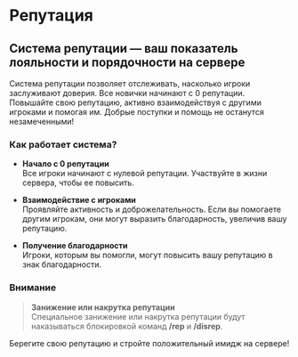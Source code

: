 # Репутация

## **Система репутации** — ваш показатель лояльности и порядочности на сервере

Система репутации позволяет отслеживать, насколько игроки заслуживают доверия. Все новички начинают с 0 репутации. Повышайте свою репутацию, активно взаимодействуя с другими игроками и помогая им. Добрые поступки и помощь не останутся незамеченными!

### Как работает система?

- **Начало с 0 репутации**  
    Все игроки начинают с нулевой репутации. Участвуйте в жизни сервера, чтобы ее повысить.
    
- **Взаимодействие с игроками**  
    Проявляйте активность и доброжелательность. Если вы помогаете другим игрокам, они могут выразить благодарность, увеличив вашу репутацию.
    
- **Получение благодарности**  
    Игроки, которым вы помогли, могут повысить вашу репутацию в знак благодарности.
    

### Внимание

> **Занижение или накрутка репутации**  
> Специальное занижение или накрутка репутации будут наказываться блокировкой команд **/rep** и **/disrep**.

Берегите свою репутацию и стройте положительный имидж на сервере!
